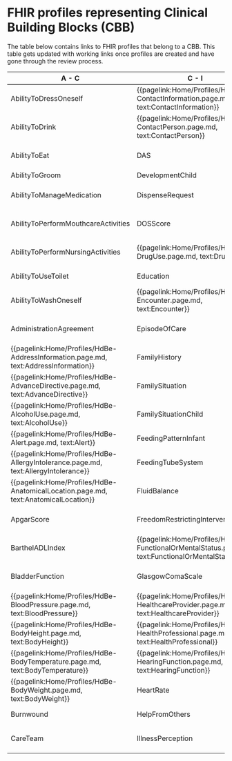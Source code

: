 # FHIR profiles representing Clinical Building Blocks (CBB)
The table below contains links to FHIR profiles that belong to a CBB. This table gets updated with working links once profiles are created and have gone through the review process.

|  A - C  |  C - I | I - P  |  P - W  |
| --- | --- | --- | --- |
|  AbilityToDressOneself     <!--{{pagelink:Home/Profiles/HdBe-AbilityToDressOneself.page.md,     text:AbilityToDressOneself}}   -->  |  {{pagelink:Home/Profiles/HdBe-ContactInformation.page.md,     text:ContactInformation}}  |  Infusion     <!--{{pagelink:Home/Profiles/HdBe-Infusion.page.md,     text:Infusion}}-->  |  ParticipationInSociety     <!--{{pagelink:Home/Profiles/HdBe-ParticipationInSociety.page.md,     text:ParticipationInSociety}}-->  |
|  AbilityToDrink     <!--{{pagelink:Home/Profiles/HdBe-AbilityToDrink.page.md,     text:AbilityToDrink}}   -->  |  {{pagelink:Home/Profiles/HdBe-ContactPerson.page.md,     text:ContactPerson}}  |  {{pagelink:Home/Profiles/HdBe-InstructionsForUse.page.md,     text:InstructionsForUse}}  |  {{pagelink:Home/Profiles/HdBe-Patient.page.md,   text:Patient}}  |
|  AbilityToEat     <!--{{pagelink:Home/Profiles/HdBe-AbilityToEat.page.md,     text:AbilityToEat}}-->  |  DAS     <!--{{pagelink:Home/Profiles/HdBe-DAS.page.md,     text:DAS}}-->  |  {{pagelink:Home/Profiles/HdBe-LaboratoryTestResult.page.md,     text:LaboratoryTestResult}}  |  Pregnancy     <!--{{pagelink:Home/Profiles/HdBe-Pregnancy.page.md,     text:Pregnancy}}-->  |
|  AbilityToGroom     <!--{{pagelink:Home/Profiles/HdBe-AbilityToGroom.page.md,     text:AbilityToGroom}}-->  |  DevelopmentChild     <!--{{pagelink:Home/Profiles/HdBe-DevelopmentChild.page.md,     text:DevelopmentChild}}-->  |  LanguageProficiency     <!--{{pagelink:Home/Profiles/HdBe-LanguageProficiency.page.md,     text:LanguageProficiency}}-->  |  PressureUlcer     <!--{{pagelink:Home/Profiles/HdBe-PressureUlcer.page.md,     text:PressureUlcer}}-->  |
|  AbilityToManageMedication     <!--{{pagelink:Home/Profiles/HdBe-AbilityToManageMedication.page.md,     text:AbilityToManageMedication}}-->  |  DispenseRequest     <!--{{pagelink:Home/Profiles/HdBe-DispenseRequest.page.md,     text:DispenseRequest}}-->  |  LegalSituation     <!--{{pagelink:Home/Profiles/HdBe-LegalSituation.page.md,     text:LegalSituation}}-->  |  {{pagelink:Home/Profiles/HdBe-Problem.page.md,     text:Problem}}  |
|  AbilityToPerformMouthcareActivities     <!--{{pagelink:Home/Profiles/HdBe-AbilityToPerformMouthcareActivities.page.md,     text:AbilityToPerformMouthcareActivities}}-->  |  DOSScore     <!--{{pagelink:Home/Profiles/HdBe-DOSScore.page.md,     text:DOSScore}}-->  |  LifeStance     <!--{{pagelink:Home/Profiles/HdBe-LifeStance.page.md,     text:LifeStance}}-->  |  {{pagelink:Home/Profiles/HdBe-Procedure.page.md,     text:Procedure}}  |
|  AbilityToPerformNursingActivities     <!--{{pagelink:Home/Profiles/HdBe-AbilityToPerformNursingActivities.page.md,     text:AbilityToPerformNursingActivities}}-->  |  {{pagelink:Home/Profiles/HdBe-DrugUse.page.md,     text:DrugUse}}  |  {{pagelink:Home/Profiles/HdBe-LivingSituation.page.md,     text:LivingSituation}}|  {{pagelink:Home/Profiles/HdBe-PulseRate.page.md,     text:PulseRate}}  |
|  AbilityToUseToilet     <!--{{pagelink:Home/Profiles/HdBe-AbilityToUseToilet.page.md,     text:AbilityToUseToilet}}-->  |  Education     <!--{{pagelink:Home/Profiles/HdBe-Education.page.md,     text:Education}}-->  |  {{pagelink:Home/Profiles/HdBe-Patient.page.md,   text:MaritalStatus}}  |    |
|  AbilityToWashOneself     <!--{{pagelink:Home/Profiles/HdBe-AbilityToWashOneself.page.md,     text:AbilityToWashOneself}}-->  |  {{pagelink:Home/Profiles/HdBe-Encounter.page.md,     text:Encounter}} |  {{pagelink:Home/Profiles/HdBe-MedicalDevice.page.md,     text:MedicalDevice}}  |  Refraction     <!--{{pagelink:Home/Profiles/HdBe-Refraction.page.md,     text:Refraction}}-->  |
|  AdministrationAgreement     <!--{{pagelink:Home/Profiles/HdBe-AdministrationAgreement.page.md,     text:AdministrationAgreement}}-->  |  EpisodeOfCare     <!--{{pagelink:Home/Profiles/HdBe-EpisodeOfCare.page.md,     text:EpisodeOfCare}}-->  |  {{pagelink:Home/Profiles/HdBe-MedicationAdministration2.page.md,     text:MedicationAdministration2}}  |  Respiration     <!--{{pagelink:Home/Profiles/HdBe-Respiration.page.md,     text:Respiration}}-->  |
|  {{pagelink:Home/Profiles/HdBe-AddressInformation.page.md,     text:AddressInformation}}   |  FamilyHistory     <!--{{pagelink:Home/Profiles/HdBe-FamilyHistory.page.md,     text:FamilyHistory}}-->  |  MedicationAgreement     <!--{{pagelink:Home/Profiles/HdBe-MedicationAgreement.page.md,     text:MedicationAgreement}}-->  |  SkinDisorder     <!--{{pagelink:Home/Profiles/HdBe-SkinDisorder.page.md,     text:SkinDisorder}}-->  |
|  {{pagelink:Home/Profiles/HdBe-AdvanceDirective.page.md,     text:AdvanceDirective}}  |  FamilySituation     <!--{{pagelink:Home/Profiles/HdBe-FamilySituation.page.md,     text:FamilySituation}}-->  |  MedicationContraIndication     <!--{{pagelink:Home/Profiles/HdBe-MedicationContraIndication.page.md,     text:MedicationContraIndication}}-->  |  {{pagelink:Home/Profiles/HdBe-SmokingStatus.page.md,     text:SmokingStatus}}  |
|  {{pagelink:Home/Profiles/HdBe-AlcoholUse.page.md,       text:AlcoholUse}}  |  FamilySituationChild     <!--{{pagelink:Home/Profiles/HdBe-FamilySituationChild.page.md,     text:FamilySituationChild}}-->  |  MedicationDispense     <!--{{pagelink:Home/Profiles/HdBe-MedicationDispense.page.md,     text:MedicationDispense}}-->  |  SNAQScore     <!--{{pagelink:Home/Profiles/HdBe-SNAQScore.page.md,     text:SNAQScore}}-->  |
|  {{pagelink:Home/Profiles/HdBe-Alert.page.md,     text:Alert}}  |  FeedingPatternInfant     <!--{{pagelink:Home/Profiles/HdBe-FeedingPatternInfant.page.md,     text:FeedingPatternInfant}}-->  |  MedicationUse2     <!--{{pagelink:Home/Profiles/HdBe-MedicationUse2.page.md,     text:MedicationUse2}}-->  |  SOAPReport     <!--{{pagelink:Home/Profiles/HdBe-SOAPReport.page.md,     text:SOAPReport}}-->  |
|  {{pagelink:Home/Profiles/HdBe-AllergyIntolerance.page.md,     text:AllergyIntolerance}}  |  FeedingTubeSystem     <!--{{pagelink:Home/Profiles/HdBe-FeedingTubeSystem.page.md,     text:FeedingTubeSystem}}-->  |  Mobility     <!--{{pagelink:Home/Profiles/HdBe-Mobility.page.md,     text:Mobility}}-->  |  Stoma   <!--{{pagelink:Home/Profiles/HdBe-Stoma.page.md,     text:Stoma}}-->  |
|  {{pagelink:Home/Profiles/HdBe-AnatomicalLocation.page.md,     text:AnatomicalLocation}}  |  FluidBalance     <!--{{pagelink:Home/Profiles/HdBe-FluidBalance.page.md,     text:FluidBalance}}-->  |  {{pagelink:Home/Profiles/HdBe-NameInformation.page.md,     text:NameInformation}}  |  TextResult     <!--{{pagelink:Home/Profiles/HdBe-TextResult.page.md,     text:TextResult}}-->  |
|  ApgarScore     <!--{{pagelink:Home/Profiles/HdBe-ApgarScore.page.md,     text:ApgarScore}}-->  |  FreedomRestrictingIntervention       <!--{{pagelink:Home/Profiles/HdBe-FreedomRestrictingIntervention.page.md,     text:FreedomRestrictingIntervention}}-->  |  {{pagelink:Home/Profiles/HdBe-Patient.page.md,   text:Nationality}}  |  {{pagelink:Home/Profiles/HdBe-TimeInterval.page.md,     text:TimeInterval}} |
|  BarthelADLIndex     <!--{{pagelink:Home/Profiles/HdBe-BarthelADLIndex.page.md,     text:BarthelADLIndex}}-->  |  {{pagelink:Home/Profiles/HdBe-FunctionalOrMentalStatus.page.md,     text:FunctionalOrMentalStatus}} |  {{pagelink:Home/Profiles/HdBe-NursingIntervention.page.md,     text:NursingIntervention}}  |  TNMTumorClassification     <!--{{pagelink:Home/Profiles/HdBe-TNMTumorClassification.page.md,     text:TNMTumorClassification}}-->  |
|  BladderFunction     <!--{{pagelink:Home/Profiles/HdBe-BladderFunction.page.md,     text:BladderFunction}}-->  |  GlasgowComaScale     <!--{{pagelink:Home/Profiles/HdBe-GlasgowComaScale.page.md,     text:GlasgowComaScale}}-->  |  {{pagelink:Home/Profiles/HdBe-NutritionAdvice.page.md,     text:NutritionAdvice}}  |  {{pagelink:Home/Profiles/HdBe-TreatmentDirective2.page.md,     text:TreatmentDirective2}}  |
|  {{pagelink:Home/Profiles/HdBe-BloodPressure.page.md,     text:BloodPressure}}  |  {{pagelink:Home/Profiles/HdBe-HealthcareProvider.page.md,     text:HealthcareProvider}}  |  O2Saturation     <!--{{pagelink:Home/Profiles/HdBe-O2Saturation.page.md,     text:O2Saturation}}-->  | {{pagelink:Home/Profiles/HdBe-TreatmentObjective.page.md,     text:TreatmentObjective}}  |
|  {{pagelink:Home/Profiles/HdBe-BodyHeight.page.md,     text:BodyHeight}}  |  {{pagelink:Home/Profiles/HdBe-HealthProfessional.page.md,     text:HealthProfessional}}  |  OutcomeOfCare     <!--{{pagelink:Home/Profiles/HdBe-OutcomeOfCare.page.md,     text:OutcomeOfCare}}-->  | {{pagelink:Home/Profiles/HdBe-Vaccination.page.md,     text:Vaccination}} |
|  {{pagelink:Home/Profiles/HdBe-BodyTemperature.page.md,       text:BodyTemperature}} |  {{pagelink:Home/Profiles/HdBe-HearingFunction.page.md,     text:HearingFunction}}  |  PainCharacteristics     <!--{{pagelink:Home/Profiles/HdBe-PainCharacteristics.page.md,     text:PainCharacteristics}}-->  |  VisualAcuity <!--{{pagelink:Home/Profiles/HdBe-VisualAcuity.page.md,     text:VisualAcuity}}--> |
|  {{pagelink:Home/Profiles/HdBe-BodyWeight.page.md,       text:BodyWeight}}  |  HeartRate     <!--{{pagelink:Home/Profiles/HdBe-HeartRate.page.md,     text:HeartRate}}-->  |  PainScore     <!--{{pagelink:Home/Profiles/HdBe-PainScore.page.md,     text:PainScore}}-->  |  {{pagelink:Home/Profiles/HdBe-VisualFunction.page.md,     text:VisualFunction}}   |
|  Burnwound     <!--{{pagelink:Home/Profiles/HdBe-Burnwound.page.md,     text:Burnwound}}-->  |  HelpFromOthers     <!--{{pagelink:Home/Profiles/HdBe-HelpFromOthers.page.md,     text:HelpFromOthers}}-->  | {{pagelink:Home/Profiles/HdBe-Payer.page.md,   text:Payer}}  |  Wound <!--{{pagelink:Home/Profiles/HdBe-Wound.page.md,     text:Wound}}-->   |
|  CareTeam     <!--{{pagelink:Home/Profiles/HdBe-CareTeam.page.md,     text:CareTeam}}-->  |  IllnessPerception     <!--{{pagelink:Home/Profiles/HdBe-IllnessPerception.page.md,     text:IllnessPerception}}-->  |  {{pagelink:Home/Profiles/HdBe-PharmaceuticalProduct.page.md,     text:PharmaceuticalProduct}}  |  |